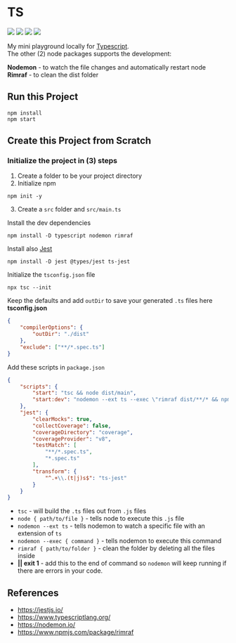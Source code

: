 # TS

<p>
    <img src="https://img.shields.io/badge/typescript-4.3.4-blue"/>
    <img src="https://img.shields.io/badge/nodemon-2.0.7-green"/>
    <img src="https://img.shields.io/badge/rimraf-3.0.2-red"/>
    <img src="https://img.shields.io/badge/jest-27.0.6-red"/>
</p>

My mini playground locally for [Typescript](https://www.typescriptlang.org/).<br>
The other (2) node packages supports the development:<br>

**Nodemon** - to watch the file changes and automatically restart node<br>
**Rimraf** - to clean the dist folder

## Run this Project

```
npm install
npm start
```

## Create this Project from Scratch

### Initialize the project in (3) steps

1. Create a folder to be your project directory
2. Initialize npm

```
npm init -y
```

3. Create a `src` folder and `src/main.ts`<br>

Install the dev dependencies

```
npm install -D typescript nodemon rimraf
```
Install also [Jest](https://jestjs.io/)
```
npm install -D jest @types/jest ts-jest
```

Initialize the `tsconfig.json` file

```
npx tsc --init
```

Keep the defaults and add `outDir` to save your generated `.ts` files here
**tsconfig.json**

```json
{
    "compilerOptions": {
        "outDir": "./dist"
    },
    "exclude": ["**/*.spec.ts"]
}
```

Add these scripts in `package.json`

```json
{
    "scripts": {
        "start": "tsc && node dist/main",
        "start:dev": "nodemon --ext ts --exec \"rimraf dist/**/* && npm start || exit 1\""
    },
    "jest": {
        "clearMocks": true,
        "collectCoverage": false,
        "coverageDirectory": "coverage",
        "coverageProvider": "v8",
        "testMatch": [
            "**/*.spec.ts",
            "*.spec.ts"
        ],
        "transform": {
            "^.+\\.(t|j)s$": "ts-jest"
        }
    }
}
```

-   `tsc` - will build the `.ts` files out from `.js` files<br>
-   `node { path/to/file }` - tells node to execute this `.js` file<br>
-   `nodemon --ext ts` - tells nodemon to watch a specific file with an extension of `ts`<br>
-   `nodemon --exec { command }` - tells nodemon to execute this command<br>
-   `rimraf { path/to/folder }` - clean the folder by deleting all the files inside<br>
-   **|| exit 1** - add this to the end of command so `nodemon` will keep running if there are errors in your code.

## References

- https://jestjs.io/
-   https://www.typescriptlang.org/
-   https://nodemon.io/
-   https://www.npmjs.com/package/rimraf
